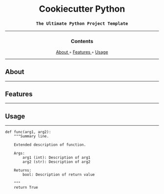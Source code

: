 <h1 align='center'>Cookiecutter Python</h1>
<h3 align='center'><code>The Ultimate Python Project Template</code></h3>

---

<h3 align='center'>Contents</h3>

<p align='center'>
    <a href="#about">About </a> ◦
    <a href="#features">Features </a> ◦
    <a href="#usage">Usage</a>
</p>

---

## About

---

## Features

---

## Usage

---

```
def func(arg1, arg2):
    """Summary line.

    Extended description of function.

    Args:
        arg1 (int): Description of arg1
        arg2 (str): Description of arg2

    Returns:
        bool: Description of return value

    """
    return True
```
